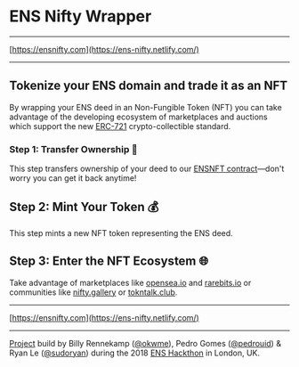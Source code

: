 # ENS Nifty Wrapper
---

[https://ensnifty.com](https://ens-nifty.netlify.com/)

---

## Tokenize your ENS domain and trade it as an NFT

By wrapping your ENS deed in an Non-Fungible Token (NFT) you can take advantage of the developing ecosystem of marketplaces and auctions which support the new [ERC-721](https://erc721.org) crypto-collectible standard.


### Step 1: Transfer Ownership 🔀

This step transfers ownership of your deed to our [ENSNFT contract](https://etherscan.io/address/0xb52511f49f3ed76ad1f77998985ee452f29ba0fd)—don't worry you can get it back anytime!

## Step 2: Mint Your Token 💰

This step mints a new NFT token representing the ENS deed.

## Step 3: Enter the NFT Ecosystem 🌐

Take advantage of marketplaces like [opensea.io](https://opensea.io) and [rarebits.io](https://rarebits.io/) or communities like [nifty.gallery](https://nifty.gallery/) or [tokntalk.club](http://tokntalk.club/).

---
[https://ensnifty.com](https://ens-nifty.netlify.com/)

---
[Project](https://github.com/ensdomains/hack2018/issues/17) build by Billy Rennekamp ([@okwme](https://github.com/okwme)), Pedro Gomes ([@pedrouid](pedrouid)) & Ryan Le ([@sudoryan](https://github.com/sudoryan)) during the 2018 [ENS Hackthon](https://github.com/ensdomains/hack2018/) in London, UK.
